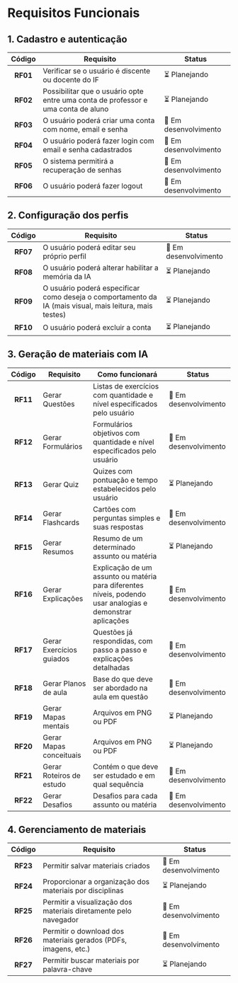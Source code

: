 # Requisitos Funcionais

## 1. Cadastro e autenticação

| Código   | Requisito                                                                         | Status                 |
| :------: | --------------------------------------------------------------------------------- | ---------------------- |
| **RF01** | Verificar se o usuário é discente ou docente do IF                                | ⏳ Planejando         |
| **RF02** | Possibilitar que o usuário opte entre uma conta de professor e uma conta de aluno | ⏳ Planejando         |
| **RF03** | O usuário poderá criar uma conta com nome, email e senha                          | 🔧 Em desenvolvimento |
| **RF04** | O usuário poderá fazer login com email e senha cadastrados                        | 🔧 Em desenvolvimento |
| **RF05** | O sistema permitirá a recuperação de senhas                                       | 🔧 Em desenvolvimento |
| **RF06** | O usuário poderá fazer logout                                                     | 🔧 Em desenvolvimento |

## 2. Configuração dos perfis

| Código   | Requisito                                                                                               | Status                 |
| :-----:  | ------------------------------------------------------------------------------------------------------- | ---------------------- |
| **RF07** | O usuário poderá editar seu próprio perfil                                                              | 🔧 Em desenvolvimento |
| **RF08** | O usuário poderá alterar habilitar a memória da IA                                                      | ⏳ Planejando         |
| **RF09** | O usuário poderá especificar como deseja o comportamento da IA (mais visual, mais leitura, mais testes) | ⏳ Planejando         |
| **RF10** | O usuário poderá excluir a conta                                                                        | ⏳ Planejando         |
<!-- Não sei se RF01 é sobre configuração de perfis, mas ok -->

## 3. Geração de materiais com IA

| Código   | Requisito                              | Como funcionará                                                                                                 | Status                 |
| :------: | -------------------------------------- | --------------------------------------------------------------------------------------------------------------- | ---------------------- |
| **RF11** | Gerar Questões                         | Listas de exercícios com quantidade e nível especificados pelo usuário                                          | 🔧 Em desenvolvimento |
| **RF12** | Gerar Formulários                      | Formulários objetivos com quantidade e nível especificados pelo usuário                                         | 🔧 Em desenvolvimento |
| **RF13** | Gerar Quiz                             | Quizes com pontuação e tempo estabelecidos pelo usuário                                                         | ⏳ Planejando         |
| **RF14** | Gerar Flashcards                       | Cartões com perguntas simples e suas respostas                                                                  | 🔧 Em desenvolvimento |
| **RF15** | Gerar Resumos                          | Resumo de um determinado assunto ou matéria                                                                     | ⏳ Planejando         |
| **RF16** | Gerar Explicações                      | Explicação de um assunto ou matéria para diferentes níveis, podendo usar analogias e demonstrar aplicações      | 🔧 Em desenvolvimento |
| **RF17** | Gerar Exercícios guiados               | Questões já respondidas, com passo a passo e explicações detalhadas                                             | 🔧 Em desenvolvimento |
| **RF18** | Gerar Planos de aula                   | Base do que deve ser abordado na aula em questão                                                                | 🔧 Em desenvolvimento |
| **RF19** | Gerar Mapas mentais                    | Arquivos em PNG ou PDF                                                                                          | ⏳ Planejando         |
| **RF20** | Gerar Mapas conceituais                | Arquivos em PNG ou PDF                                                                                          | ⏳ Planejando         |
| **RF21** | Gerar Roteiros de estudo               | Contém o que deve ser estudado e em qual sequência                                                              | 🔧 Em desenvolvimento |
| **RF22** | Gerar Desafios                         | Desafios para cada assunto ou matéria                                                                           | 🔧 Em desenvolvimento |

## 4. Gerenciamento de materiais

| Código   | Requisito                                                        | Status                 |
| :------: | ---------------------------------------------------------------- | ---------------------- |
| **RF23** | Permitir salvar materiais criados                                | 🔧 Em desenvolvimento |
| **RF24** | Proporcionar a organização dos materiais por disciplinas         | ⏳ Planejando         |
| **RF25** | Permitir a visualização dos materiais diretamente pelo navegador | 🔧 Em desenvolvimento |
| **RF26** | Permitir o download dos materiais gerados (PDFs, imagens, etc.)  | 🔧 Em desenvolvimento |
| **RF27** | Permitir buscar materiais por palavra-chave                      | ⏳ Planejando         |

